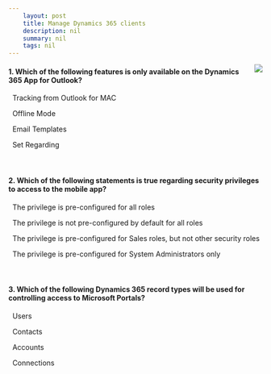```yaml
---
    layout: post
    title: Manage Dynamics 365 clients  
    description: nil
    summary: nil
    tags: nil
---
```



 <a target="_blank" href="https://docs.microsoft.com/en-us/learn/modules/manage-clients/8-knowledge-check/"><i class="fas fa-external-link-alt"></i> </a>
 <img align="right" src="https://docs.microsoft.com/en-us/learn/achievements/managing-dynamics-365-clients.svg">
####  1. Which of the following features is only available on the Dynamics 365 App for Outlook?


<i class='fas fa-check-square' style='color: Dodgerblue;'></i> &nbsp;&nbsp;Tracking from Outlook for MAC

<i class='far fa-square'></i> &nbsp;&nbsp;Offline Mode

<i class='far fa-square'></i> &nbsp;&nbsp;Email Templates

<i class='far fa-square'></i> &nbsp;&nbsp;Set Regarding
<br />
<br />
<br />

####  2. Which of the following statements is true regarding security privileges to access to the mobile app?


<i class='far fa-square'></i> &nbsp;&nbsp;The privilege is pre-configured for all roles

<i class='far fa-square'></i> &nbsp;&nbsp;The privilege is not pre-configured by default for all roles

<i class='fas fa-check-square' style='color: Dodgerblue;'></i> &nbsp;&nbsp;The privilege is pre-configured for Sales roles, but not other security roles

<i class='far fa-square'></i> &nbsp;&nbsp;The privilege is pre-configured for System Administrators only
<br />
<br />
<br />

####  3. Which of the following Dynamics 365 record types will be used for controlling access to Microsoft Portals?


<i class='far fa-square'></i> &nbsp;&nbsp;Users

<i class='fas fa-check-square' style='color: Dodgerblue;'></i> &nbsp;&nbsp;Contacts

<i class='far fa-square'></i> &nbsp;&nbsp;Accounts

<i class='far fa-square'></i> &nbsp;&nbsp;Connections
<br />
<br />
<br />
